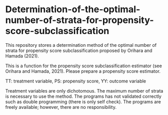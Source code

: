 # Determination-of-the-optimal-number-of-strata-for-propensity-score-subclassification
This repository stores a determination method of the optimal number of strata for propensity score subclassification proposed by Orihara and Hamada (2021).

This is a function for the propensity score subclassification estimator (see Orihara and Hamada, 2021).
Please prepare a propensity score estimator.

TT: treatment variable, PS: propensity score, YY: outcome variable

<Limitations>
Treatment variables are only dichotomous.
The maximum number of strata is necessary to use the method.

<Caution>
The programs has not validated correctly such as double programming (there is only self check).
The programs are freely available; however, there are no responsibility.
